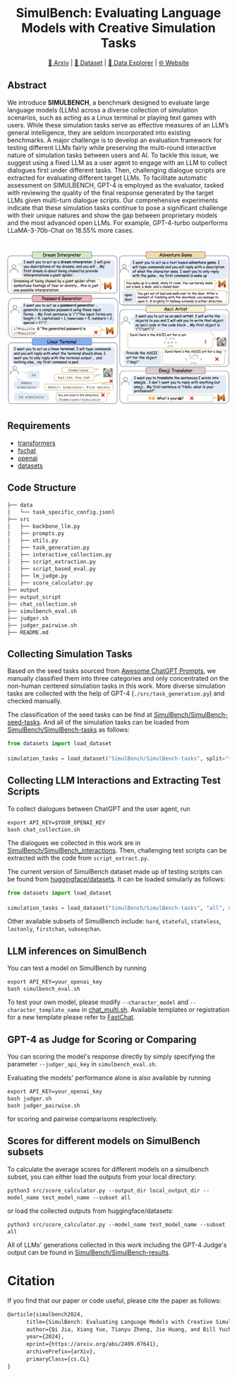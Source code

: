 <div align= "center">
    <h1> SimulBench: Evaluating Language Models with Creative Simulation Tasks
</h1>
</div>


<div align= "center">
<p>
<a href="https://arxiv.org/abs/2409.07641">📖 Arxiv</a> |
<a href="https://huggingface.co/datasets/SimulBench/SimulBench">🤗 Dataset</a> |
<a href="https://huggingface.co/spaces/SimulBench/SimulBench">🤗 Data Explorer</a> |
<a href="https://simulbench.github.io/">🌐 Website</a> 
</p>
</div>

[comment]: <> ([📖 Arxiv]&#40;https://xxx&#41; | [🤗 Dataset]&#40;https://huggingface.co/datasets/SimulBench/SimulBench&#41; | [🤗 Data Explorer]&#40;https://huggingface.co/spaces/SimulBench/SimulBench&#41; | [🌐 Website]&#40;https://simulbench.github.io/&#41;)




## Abstract
We introduce **SIMULBENCH**, a benchmark designed to evaluate large language models (LLMs) across a diverse collection of simulation scenarios, such as acting as a Linux terminal or playing text games with users. While these simulation tasks serve as effective measures of an LLM’s general intelligence, they are seldom incorporated into existing benchmarks. A major challenge is to develop an evaluation framework for testing different LLMs fairly while preserving the multi-round interactive nature of simulation tasks between users and AI. To tackle this issue, we suggest using a fixed LLM as a user agent to engage with an LLM to collect dialogues first under different tasks. Then, challenging dialogue scripts are extracted for evaluating different target LLMs. To facilitate automatic assessment on SIMULBENCH, GPT-4 is employed as the evaluator, tasked with reviewing the quality of the final response generated by the target LLMs given multi-turn dialogue scripts. Our comprehensive experiments indicate that these simulation tasks continue to pose a significant challenge with their unique natures and show the gap between proprietary models and the most advanced open LLMs. For example, GPT-4-turbo outperforms LLaMA-3-70b-Chat on 18.55% more cases.

[comment]: <> (![]&#40;./examples.png&#41;)

<h1 align="center">
<img src="./examples.png" alt="SimulBench examples"/>
<br>
</h1>

## Requirements

* [transformers](https://github.com/huggingface/transformers)
* [fschat](https://github.com/lm-sys/FastChat)
* [openai](https://github.com/openai/openai-python)
* [datasets](https://github.com/huggingface/datasets)


## Code Structure

```
├── data
│   └── task_specific_config.jsonl
├── src
│   ├── backbone_llm.py
│   ├── prompts.py
│   ├── utils.py
│   ├── task_generation.py
│   ├── interactive_collection.py
│   ├── script_extraction.py
│   ├── script_based_eval.py
│   ├── lm_judge.py
│   ├── score_calculator.py
├── output
├── output_script
├── chat_collection.sh
├── simulbench_eval.sh
├── judger.sh
├── judger_pairwise.sh
├── README.md
```

## Collecting Simulation Tasks

Based on the seed tasks sourced from [Awesome ChatGPT Prompts](https://github.com/f/awesome-chatgpt-prompts), we manually classified them into three categories and only concentrated on the non-human centered simulation tasks in this work. More diverse simulation tasks are collected with the help of GPT-4 (`./src/task_generation.py`) and checked manually.

The classification of the seed tasks can be find at [SimulBench/SimulBench-seed-tasks](https://huggingface.co/datasets/SimulBench/SimulBench-seed-tasks). And all of the simulation tasks can be loaded from [SimulBench/SimulBench-tasks](https://huggingface.co/datasets/SimulBench/SimulBench-tasks) as follows:
```python
from datasets import load_dataset

simulation_tasks = load_dataset("SimulBench/SimulBench-tasks", split="test")
```

## Collecting LLM Interactions and Extracting Test Scripts
To collect dialogues between ChatGPT and the user agent, run
```shell
export API_KEY=$YOUR_OPENAI_KEY
bash chat_collection.sh
```

The dialogues we collected in this work are in [SimulBench/SimulBench_interactions](https://huggingface.co/datasets/SimulBench/SimulBench_interactions). Then, challenging test scripts can be extracted with the code from `script_extract.py`.

The current version of SimulBench dataset made up of testing scripts can be found from [huggingface/datasets](https://huggingface.co/datasets/SimulBench/SimulBench). It can be loaded simularly as follows:
```python
from datasets import load_dataset

simulation_tasks = load_dataset("SimulBench/SimulBench-tasks", "all", split="test")
```
Other available subsets of SimulBench include: `hard`, `stateful`, `stateless`, `lastonly`, `firstchan`, `subseqchan`.

## LLM inferences on SimulBench

You can test a model on SimulBench by running
```shell
export API_KEY=your_openai_key
bash simulbench_eval.sh
```

To test your own model, please modify `--character_model` and `--character_template_name` in [chat_multi.sh](https://github.com/SimulBench/SimulBench/blob/main/chat_multi.sh). Available templates or registration for a new template please refer to [FastChat](https://github.com/lm-sys/FastChat/blob/main/fastchat/conversation.py).


## GPT-4 as Judge for Scoring or Comparing
You can scoring the model's response directly by simply specifying the parameter `--judger_api_key` in `simulbench_eval.sh`.

Evaluating the models' performance alone is also available by running
```shell
export API_KEY=your_openai_key
bash judger.sh
bash judger_pairwise.sh
```
for scoring and pairwise comparisons resplectively.

## Scores for different models on SimulBench subsets
To calculate the average scores for different models on a simulbench subset, you can either load the outputs from your local directory:
```shell
python3 src/score_calculator.py --output_dir local_output_dir --model_name test_model_name --subset all
```

or load the collected outputs from huggingface/datasets:
```shell
python3 src/score_calculator.py --model_name test_model_name --subset all
```

All of LLMs' generations collected in this work including the GPT-4 Judge's output can be found in [SimulBench/SimulBench-results](https://huggingface.co/datasets/SimulBench/SimulBench-results).


# Citation
If you find that our paper or code useful, please cite the paper as follows:
```latex
@article{simulbench2024,
      title={SimulBench: Evaluating Language Models with Creative Simulation Tasks}, 
      author={Qi Jia, Xiang Yue, Tianyu Zheng, Jie Huang, and Bill Yuchen Lin},
      year={2024},
      eprint={https://arxiv.org/abs/2409.07641},
      archivePrefix={arXiv},
      primaryClass={cs.CL}
}
```


  
    
